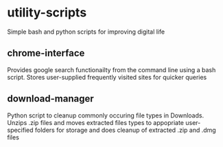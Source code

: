 # utility-scripts
Simple bash and python scripts for improving digital life

## chrome-interface
Provides google search functionailty from the command line using a bash script. Stores user-supplied frequently visited sites for quicker queries

## download-manager
Python script to cleanup commonly occuring file types in Downloads. Unzips .zip files and moves extracted files types to appopriate user-specified folders for storage and does cleanup of extracted .zip and .dmg files
